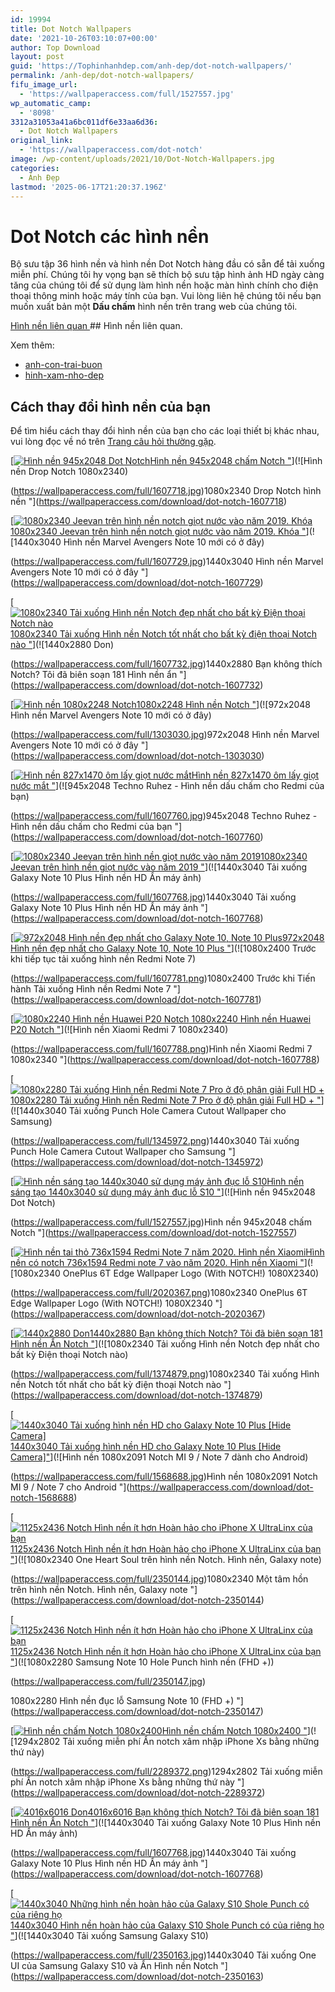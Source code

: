 ```yaml
---
id: 19994
title: Dot Notch Wallpapers
date: '2021-10-26T03:10:07+00:00'
author: Top Download
layout: post
guid: 'https://Tophinhanhdep.com/anh-dep/dot-notch-wallpapers/'
permalink: /anh-dep/dot-notch-wallpapers/
fifu_image_url:
  - 'https://wallpaperaccess.com/full/1527557.jpg'
wp_automatic_camp:
  - '8098'
3312a31053a41a6bc011df6e33aa6d36:
  - Dot Notch Wallpapers
original_link:
  - 'https://wallpaperaccess.com/dot-notch'
image: /wp-content/uploads/2021/10/Dot-Notch-Wallpapers.jpg
categories:
  - Ảnh Đẹp
lastmod: '2025-06-17T21:20:37.196Z'
---
```

# Dot Notch các hình nền

Bộ sưu tập 36 hình nền và hình nền Dot Notch hàng đầu có sẵn để tải xuống miễn phí. Chúng tôi hy vọng bạn sẽ thích bộ sưu tập hình ảnh HD ngày càng tăng của chúng tôi để sử dụng làm hình nền hoặc màn hình chính cho điện thoại thông minh hoặc máy tính của bạn. Vui lòng liên hệ chúng tôi nếu bạn muốn xuất bản một **Dấu chấm** hình nền trên trang web của chúng tôi.

[Hình nền liên quan ](#related) ## Hình nền liên quan.

   
 Xem thêm:

   
- [anh-con-trai-buon](https://tophinhanhdep.com/anh-avatar/anh-con-trai-buon/)
- [hinh-xam-nho-dep](https://tophinhanhdep.com/hinh-xam-dep/hinh-xam-nho-dep/)

## Cách thay đổi hình nền của bạn

Để tìm hiểu cách thay đổi hình nền của bạn cho các loại thiết bị khác nhau, vui lòng đọc về nó trên [Trang câu hỏi thường gặp](https://tophinhanhdep.com/faq/).

  
[[![Hình nền 945x2048 Dot Notch](https://wallpaperaccess.com/full/1527557.jpg)Hình nền 945x2048 chấm Notch "](https://wallpaperaccess.com/download/dot-notch-1527557)](![Hình nền Drop Notch 1080x2340)

(https://wallpaperaccess.com/full/1607718.jpg)1080x2340 Drop Notch hình nền "](https://wallpaperaccess.com/download/dot-notch-1607718)

[[![1080x2340 Jeevan trên hình nền notch giọt nước vào năm 2019. Khóa](https://wallpaperaccess.com/full/1607726.jpg)1080x2340 Jeevan trên hình nền notch giọt nước vào năm 2019. Khóa "](https://wallpaperaccess.com/download/dot-notch-1607726)](![1440x3040 Hình nền Marvel Avengers Note 10 mới có ở đây)

(https://wallpaperaccess.com/full/1607729.jpg)1440x3040 Hình nền Marvel Avengers Note 10 mới có ở đây "](https://wallpaperaccess.com/download/dot-notch-1607729)

[[![1080x2340 Tải xuống Hình nền Notch đẹp nhất cho bất kỳ Điện thoại Notch nào](https://wallpaperaccess.com/full/1374879.png)1080x2340 Tải xuống Hình nền Notch tốt nhất cho bất kỳ điện thoại Notch nào "](https://wallpaperaccess.com/download/dot-notch-1374879)](![1440x2880 Don)

(https://wallpaperaccess.com/full/1607732.jpg)1440x2880 Bạn không thích Notch? Tôi đã biên soạn 181 Hình nền ẩn "](https://wallpaperaccess.com/download/dot-notch-1607732)

[[![Hình nền 1080x2248 Notch](https://wallpaperaccess.com/full/1527548.jpg)1080x2248 Hình nền Notch "](https://wallpaperaccess.com/download/dot-notch-1527548)](![972x2048 Hình nền Marvel Avengers Note 10 mới có ở đây)

(https://wallpaperaccess.com/full/1303030.jpg)972x2048 Hình nền Marvel Avengers Note 10 mới có ở đây "](https://wallpaperaccess.com/download/dot-notch-1303030)

[[![Hình nền 827x1470 ôm lấy giọt nước mắt](https://wallpaperaccess.com/full/1607757.jpg)Hình nền 827x1470 ôm lấy giọt nước mắt "](https://wallpaperaccess.com/download/dot-notch-1607757)](![945x2048 Techno Ruhez - Hình nền dấu chấm cho Redmi của bạn)

(https://wallpaperaccess.com/full/1607760.jpg)945x2048 Techno Ruhez - Hình nền dấu chấm cho Redmi của bạn "](https://wallpaperaccess.com/download/dot-notch-1607760)

[[![1080x2340 Jeevan trên hình nền giọt nước vào năm 2019](https://wallpaperaccess.com/full/1607764.jpg)1080x2340 Jeevan trên hình nền giọt nước vào năm 2019 "](https://wallpaperaccess.com/download/dot-notch-1607764)](![1440x3040 Tải xuống Galaxy Note 10 Plus Hình nền HD Ẩn máy ảnh)

(https://wallpaperaccess.com/full/1607768.jpg)1440x3040 Tải xuống Galaxy Note 10 Plus Hình nền HD Ẩn máy ảnh "](https://wallpaperaccess.com/download/dot-notch-1607768)

[[![972x2048 Hình nền đẹp nhất cho Galaxy Note 10, Note 10 Plus](https://wallpaperaccess.com/full/1483915.jpg)972x2048 Hình nền đẹp nhất cho Galaxy Note 10, Note 10 Plus "](https://wallpaperaccess.com/download/dot-notch-1483915)](![1080x2400 Trước khi tiếp tục tải xuống hình nền Redmi Note 7)

(https://wallpaperaccess.com/full/1607781.png)1080x2400 Trước khi Tiến hành Tải xuống Hình nền Redmi Note 7 "](https://wallpaperaccess.com/download/dot-notch-1607781)

[[![1080x2240 Hình nền Huawei P20 Notch](https://wallpaperaccess.com/full/1607785.jpg) 1080x2240 Hình nền Huawei P20 Notch "](https://wallpaperaccess.com/download/dot-notch-1607785)](![Hình nền Xiaomi Redmi 7 1080x2340)

(https://wallpaperaccess.com/full/1607788.png)Hình nền Xiaomi Redmi 7 1080x2340 "](https://wallpaperaccess.com/download/dot-notch-1607788)

[[![1080x2280 Tải xuống Hình nền Redmi Note 7 Pro ở độ phân giải Full HD +](https://wallpaperaccess.com/full/1607790.png)1080x2280 Tải xuống Hình nền Redmi Note 7 Pro ở độ phân giải Full HD + "](https://wallpaperaccess.com/download/dot-notch-1607790)](![1440x3040 Tải xuống Punch Hole Camera Cutout Wallpaper cho Samsung)

(https://wallpaperaccess.com/full/1345972.png)1440x3040 Tải xuống Punch Hole Camera Cutout Wallpaper cho Samsung "](https://wallpaperaccess.com/download/dot-notch-1345972)

[[![Hình nền sáng tạo 1440x3040 sử dụng máy ảnh đục lỗ S10](https://wallpaperaccess.com/full/1146882.jpg)Hình nền sáng tạo 1440x3040 sử dụng máy ảnh đục lỗ S10 "](https://wallpaperaccess.com/download/dot-notch-1146882)](![Hình nền 945x2048 Dot Notch)

(https://wallpaperaccess.com/full/1527557.jpg)Hình nền 945x2048 chấm Notch "](https://wallpaperaccess.com/download/dot-notch-1527557)

[[![Hình nền tai thỏ 736x1594 Redmi Note 7 năm 2020. Hình nền Xiaomi](https://wallpaperaccess.com/full/2042432.jpg)Hình nền có notch 736x1594 Redmi note 7 vào năm 2020. Hình nền Xiaomi "](https://wallpaperaccess.com/download/dot-notch-2042432)](![1080x2340 OnePlus 6T Edge Wallpaper Logo (With NOTCH!) 1080X2340)

(https://wallpaperaccess.com/full/2020367.png)1080x2340 OnePlus 6T Edge Wallpaper Logo (With NOTCH!) 1080X2340 "](https://wallpaperaccess.com/download/dot-notch-2020367)

[[![1440x2880 Don](https://wallpaperaccess.com/full/2204074.png)1440x2880 Bạn không thích Notch? Tôi đã biên soạn 181 Hình nền Ẩn Notch "](https://wallpaperaccess.com/download/dot-notch-2204074)](![1080x2340 Tải xuống Hình nền Notch đẹp nhất cho bất kỳ Điện thoại Notch nào)

(https://wallpaperaccess.com/full/1374879.png)1080x2340 Tải xuống Hình nền Notch tốt nhất cho bất kỳ điện thoại Notch nào "](https://wallpaperaccess.com/download/dot-notch-1374879)

[[![1440x3040 Tải xuống hình nền HD cho Galaxy Note 10 Plus [Hide Camera]](https://wallpaperaccess.com/full/2350134.png)1440x3040 Tải xuống hình nền HD cho Galaxy Note 10 Plus \[Hide Camera\]"](https://wallpaperaccess.com/download/dot-notch-2350134)](![Hình nền 1080x2091 Notch MI 9 / Note 7 dành cho Android)

(https://wallpaperaccess.com/full/1568688.jpg)Hình nền 1080x2091 Notch MI 9 / Note 7 cho Android "](https://wallpaperaccess.com/download/dot-notch-1568688)

[[![1125x2436 Notch Hình nền ít hơn Hoàn hảo cho iPhone X UltraLinx của bạn](https://wallpaperaccess.com/full/2289390.jpg)1125x2436 Notch Hình nền ít hơn Hoàn hảo cho iPhone X UltraLinx của bạn "](https://wallpaperaccess.com/download/dot-notch-2289390)](![1080x2340 One Heart Soul trên hình nền Notch.  Hình nền, Galaxy note)

(https://wallpaperaccess.com/full/2350144.jpg)1080x2340 Một tâm hồn trên hình nền Notch. Hình nền, Galaxy note "](https://wallpaperaccess.com/download/dot-notch-2350144)

[[![1125x2436 Notch Hình nền ít hơn Hoàn hảo cho iPhone X UltraLinx của bạn](https://wallpaperaccess.com/full/2350145.jpg)1125x2436 Notch Hình nền ít hơn Hoàn hảo cho iPhone X UltraLinx của bạn "](https://wallpaperaccess.com/download/dot-notch-2350145)](![1080x2280 Samsung Note 10 Hole Punch hình nền (FHD +))

(https://wallpaperaccess.com/full/2350147.jpg)

1080x2280 Hình nền đục lỗ Samsung Note 10 (FHD +) "](https://wallpaperaccess.com/download/dot-notch-2350147)

[[![Hình nền chấm Notch 1080x2400](https://wallpaperaccess.com/full/2350151.jpg)Hình nền chấm Notch 1080x2400 "](https://wallpaperaccess.com/download/dot-notch-2350151)](![1294x2802 Tải xuống miễn phí Ẩn notch xâm nhập iPhone Xs bằng những thứ này)

(https://wallpaperaccess.com/full/2289372.png)1294x2802 Tải xuống miễn phí Ẩn notch xâm nhập iPhone Xs bằng những thứ này "](https://wallpaperaccess.com/download/dot-notch-2289372)

[[![4016x6016 Don](https://wallpaperaccess.com/full/2350157.jpg)4016x6016 Bạn không thích Notch? Tôi đã biên soạn 181 Hình nền Ẩn Notch "](https://wallpaperaccess.com/download/dot-notch-2350157)](![1440x3040 Tải xuống Galaxy Note 10 Plus Hình nền HD Ẩn máy ảnh)

(https://wallpaperaccess.com/full/1607768.jpg)1440x3040 Tải xuống Galaxy Note 10 Plus Hình nền HD Ẩn máy ảnh "](https://wallpaperaccess.com/download/dot-notch-1607768)

[[![1440x3040 Những hình nền hoàn hảo của Galaxy S10 Shole Punch có của riêng họ](https://wallpaperaccess.com/full/1788523.png)1440x3040 Hình nền hoàn hảo của Galaxy S10 Shole Punch có của riêng họ "](https://wallpaperaccess.com/download/dot-notch-1788523)](![1440x3040 Tải xuống Samsung Galaxy S10)

(https://wallpaperaccess.com/full/2350163.jpg)1440x3040 Tải xuống One UI của Samsung Galaxy S10 và Ẩn Hình nền Notch "](https://wallpaperaccess.com/download/dot-notch-2350163)
